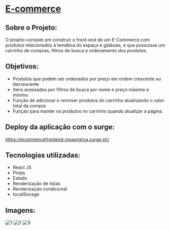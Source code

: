 # [E-commerce](https://ecommercefrontend-ojoaoneiva.surge.sh/)

## Sobre o Projeto:
O projeto consiste em construir o front-end de um E-Commerce com produtos relacionados à temática do espaço e galáxias, e que possuísse um carrinho de compras, filtros de busca e ordenamento dos produtos.

## Objetivos:
- Produtos que podem ser ordenados por preço em ordem crescente ou decrescente
- Itens acessados por filtros de busca por nome e preço máximo e mínimo
- Função de adicionar e remover produtos do carrinho atualizando o valor total da compra
- Função para manter os produtos no carrinho quando atualizar a página.

## Deploy da aplicação com o surge:
https://ecommercefrontend-ojoaoneiva.surge.sh/

## Tecnologias utilizadas:
- React JS
- Props
- Estado
- Renderização de listas
- Renderização condicional
- localStorage

## Imagens:

![1](https://github.com/ojoaoneiva/projeto-frontendreact/assets/122841627/7f1b879d-fe32-4005-9c93-3e3ac57de207)
![2](https://github.com/ojoaoneiva/projeto-frontendreact/assets/122841627/a20d1297-f1f7-4f18-bdb7-57e166f03e7d)
![3](https://github.com/ojoaoneiva/projeto-frontendreact/assets/122841627/98330ea0-feed-4ddc-b5a1-1c810ad9cba8)
